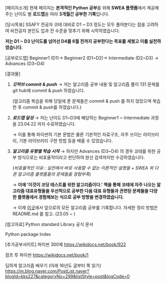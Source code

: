[페이지소개]
현재 페이지는 **본격적인 Python 공부**를 위해 **SWEA 플랫폼**에서 제공해주는 난이도 별 **로드맵**을 따라 **3개월간 공부한 기록**입니다.

[당시목표]
SSAFY 전공자 코테 대비로 D1 ~ D3 정도는 모두 풀어본다는 점을 고려하여 비전공자 본인도 입과 전 수준을 맞추기 위해 시작하였습니다.

**저는 D1 ~ D3 난이도를 넘어선 D4를 6월 전까지 공부한다는 목표를 세웠고 이를 실천하였습니다.**

[공부로드맵]
Beginner1 (D1)→ Beginner2 (D1~D2)→ Intermediate (D2~D3) → Advances (D3~D4)

[결과물]

1.  **_깃허브 commit & push_**
    → 저는 알고리즘 공부 내용 및 알고리즘 풀이 131 문제를 git hub에 commit & push 하였습니다.

    (알고리즘 복습을 위해 당일에 푼 문제들은 commit & push 를 하지 않았으며 복습한 후 commit & push를 하였습니다.)

2.  **_로드맵 달성_**
    → 저는 난이도 D1~D3에 해당하는 Beginner1 ~ Intermediate 과정을 23.04.22 까지 수료하였습니다.

    → 이를 통해 파이썬의 기본 문법은 물론 기본적인 자료구조, 자주 쓰이는 라이브러리, 기본 라이브러리 구현 방법 등을 배울 수 있었습니다.

3.  **_알고리즘 유형별 학습 시작_**
    → 하지만 Advances (D3~D4) 의 경우 코테를 위한 공부 방식으로는 비효율적이라고 판단하여 완선 검색까지만 수강하였습니다.

    (_비효율적인 이유 : 실전에서 바로 사용할 수 없는 이론적인 설명들 + SWEA 외 다른 알고리즘 플랫폼들의 문제들을 경험부족_)

    → **이에 ‘이것이 코딩 테스트를 위한 알고리즘이다.’ 책을 통해 코테에 자주 나오는 알고리즘 대표유형들을 우선적으로 공부한 다음 대표 유형들과 관련된 문제들을 다양한 플랫폼에서 경험해보는 식으로 공부 방향을 변경하였습니다.**

    → 이제 [이곳](https://github.com/JitHoon/algorithm)에서 앞으로의 모든 알고리즘 공부를 기록합니다. 자세한 정리 방법은 README.md 를 참고. (23.05 ~ )

[참고자료]
Python standard Library 공식 문서

Python package Index

[추가공부사이트]
파이썬 300제
https://wikidocs.net/book/922

점프 투 파이썬
https://wikidocs.net/book/1

딥하게 알고리즘 배우기 (아래 16년도 글부터 쭉 읽기)
https://m.blog.naver.com/PostList.naver?blogId=kks227&categoryNo=299&listStyle=post&logCode=0
